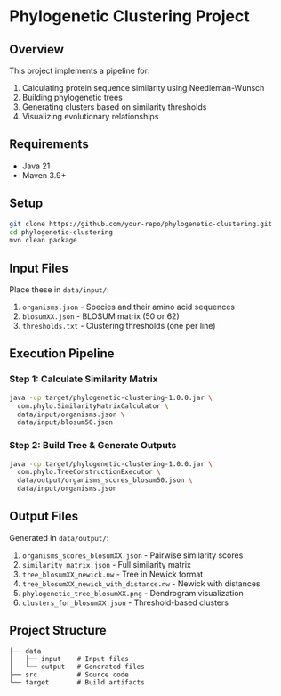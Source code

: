 # Phylogenetic Clustering Project

## Overview
This project implements a pipeline for:
1. Calculating protein sequence similarity using Needleman-Wunsch
2. Building phylogenetic trees
3. Generating clusters based on similarity thresholds
4. Visualizing evolutionary relationships

## Requirements
- Java 21
- Maven 3.9+

## Setup
```bash
git clone https://github.com/your-repo/phylogenetic-clustering.git
cd phylogenetic-clustering
mvn clean package
```

## Input Files
Place these in `data/input/`:
1. `organisms.json` - Species and their amino acid sequences
2. `blosumXX.json` - BLOSUM matrix (50 or 62)
3. `thresholds.txt` - Clustering thresholds (one per line)

## Execution Pipeline

### Step 1: Calculate Similarity Matrix
```bash
java -cp target/phylogenetic-clustering-1.0.0.jar \
  com.phylo.SimilarityMatrixCalculator \
  data/input/organisms.json \
  data/input/blosum50.json
```

### Step 2: Build Tree & Generate Outputs
```bash
java -cp target/phylogenetic-clustering-1.0.0.jar \
  com.phylo.TreeConstructionExecutor \
  data/output/organisms_scores_blosum50.json \
  data/input/organisms.json
```

## Output Files
Generated in `data/output/`:
1. `organisms_scores_blosumXX.json` - Pairwise similarity scores
2. `similarity_matrix.json` - Full similarity matrix
3. `tree_blosumXX_newick.nw` - Tree in Newick format
4. `tree_blosumXX_newick_with_distance.nw` - Newick with distances
5. `phylogenetic_tree_blosumXX.png` - Dendrogram visualization
6. `clusters_for_blosumXX.json` - Threshold-based clusters

## Project Structure
```
├── data
│   ├── input    # Input files
│   └── output   # Generated files
├── src          # Source code
└── target       # Build artifacts
```